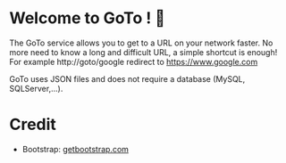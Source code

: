# Welcome to GoTo ! 🙂
The GoTo service allows you to get to a URL on your network faster. No more need to know a long and difficult URL, a simple shortcut is enough! For example http://goto/google redirect to https://www.google.com

GoTo uses JSON files and does not require a database (MySQL, SQLServer,...). 

# Credit
 - Bootstrap: [getbootstrap.com](https://getbootstrap.com/)